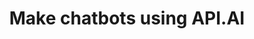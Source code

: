 ---
layout:     post
title:      Make chatbots using API.AI
categories: decks
redirect_to: https://speakerdeck.com/krunal3kapadiya/make-chatbots-using-api-dot-ai
---